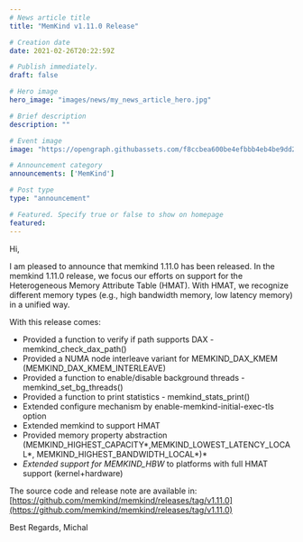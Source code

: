 ```yaml
---
# News article title
title: "MemKind v1.11.0 Release"

# Creation date
date: 2021-02-26T20:22:59Z

# Publish immediately. 
draft: false

# Hero image
hero_image: "images/news/my_news_article_hero.jpg"

# Brief description
description: ""

# Event image
image: "https://opengraph.githubassets.com/f8ccbea600be4efbbb4eb4be9dd21a316c1237aede16f1efd7558874b67eb1bc/memkind/memkind"

# Announcement category
announcements: ['MemKind']

# Post type
type: "announcement"

# Featured. Specify true or false to show on homepage
featured: 
---
```


Hi,

I am pleased to announce that memkind 1.11.0 has been released.
In the memkind 1.11.0 release, we focus our efforts on support for the Heterogeneous Memory Attribute Table (HMAT).
With HMAT, we recognize different memory types (e.g., high bandwidth memory, low latency memory) in a unified way.

With this release comes:

- Provided a function to verify if path supports DAX - memkind_check_dax_path()
- Provided a NUMA node interleave variant for MEMKIND_DAX_KMEM (MEMKIND_DAX_KMEM_INTERLEAVE)
- Provided a function to enable/disable background threads - memkind_set_bg_threads()
- Provided a function to print statistics - memkind_stats_print()
- Extended configure mechanism by enable-memkind-initial-exec-tls option
- Extended memkind to support HMAT
- Provided memory property abstraction (MEMKIND_HIGHEST_CAPACITY*,MEMKIND_LOWEST_LATENCY_LOCAL*, MEMKIND_HIGHEST_BANDWIDTH_LOCAL*)*
- *Extended support for MEMKIND_HBW* to platforms with full HMAT support (kernel+hardware)

The source code and release note are available in:
[https://github.com/memkind/memkind/releases/tag/v1.11.0](https://github.com/memkind/memkind/releases/tag/v1.11.0)

Best Regards, 
Michal
